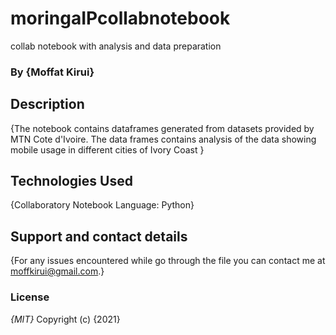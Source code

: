 # moringaIPcollabnotebook
collab notebook with analysis and data preparation
### By **{Moffat Kirui}**
## Description
{The notebook contains dataframes generated from datasets provided by MTN Cote d'Ivoire. The data frames contains analysis of the data showing mobile usage in different cities of Ivory Coast }

## Technologies Used
{Collaboratory Notebook
Language: Python}
## Support and contact details
{For any issues encountered while go through the file you can contact me at moffkirui@gmail.com.}
### License
*{MIT}*
Copyright (c) {2021} 
